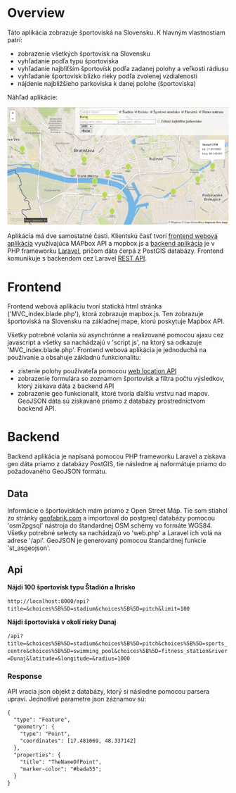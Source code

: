 # Overview

Táto aplikácia zobrazuje športoviská na Slovensku. K hlavným vlastnostiam patrí:
- zobrazenie všetkých športovísk na Slovensku
- vyhľadanie podľa typu športoviska
- vyhľadanie najbliťším športovísk podľa zadanej polohy a veľkosti rádiusu
- vyhľadanie športovísk blízko rieky podľa zvolenej vzdialenosti
- nájdenie najbližšieho parkoviska k danej polohe (športoviska)


Náhľad aplikácie:

![Screenshot](screenshot2.png)

Aplikácia má dve samostatné časti. Klientskú časť tvorí [frontend webová aplikácia](#frontend) využívajúca MAPbox API a mopbox.js a [backend aplikácia](#backend) je v PHP frameworku [Laravel](https://laravel.com/), pričom dáta čerpá z PostGIS databázy. Frontend komunikuje s backendom cez Laravel [REST API](#api).

# Frontend

Frontend webová aplikáciu tvorí statická html stránka ('MVC_index.blade.php'), ktorá zobrazuje mapbox.js. Ten zobrazuje športoviská na Slovensku na základnej mape, ktorú poskytuje Mapbox API.

Všetky potrebné volania sú asynchrónne a realizované pomocou ajaxu cez javascript a všetky sa nachádzajú v 'script.js', na ktorý sa odkazuje 'MVC_index.blade.php'.
 Frontend webová aplikácia je jednoduchá na používanie a obsahuje základnú funkcionalitu:
 - zistenie polohy používateľa pomocou [web location API](https://github.com/domoritz/leaflet-locatecontrol)
 - zobrazenie formulára so zoznamom športovísk a filtra počtu výsledkov, ktorý získava dáta z backend API
 - zobrazenie geo funkcionalít, ktoré tvoria ďalšiu vrstvu nad mapov. GeoJSON dáta sú získavané priamo z databázy prostredníctvom backend API.

# Backend

Backend aplikácia je napísaná pomocou PHP frameworku Laravel a získava geo dáta priamo z databázy PostGIS, tie následne aj naformátuje priamo do požadovaného GeoJSON formátu.

## Data

Informácie o športoviskách mám priamo z Open Street Máp. Tie som stiahol zo stránky [geofabrik.com](http://download.geofabrik.de/europe/slovakia.html) a importoval do postgreql databázy pomocou 'osm2pgsql' nástroja do štandardnej OSM schémy vo formáte WGS84. Všetky potrebné selecty sa nachádzajú vo 'web.php' a Laravel ich volá na adrese '/api'. GeoJSON je generovaný pomocou štandardnej funkcie 'st_asgeojson'.

## Api

**Nájdi 100 športovísk typu Štadión a Ihrisko**

`http://localhost:8000/api?title=&choices%5B%5D=stadium&choices%5B%5D=pitch&limit=100`

**Nájdi športoviská v okolí rieky Dunaj**

`/api?title=&choices%5B%5D=stadium&choices%5B%5D=pitch&choices%5B%5D=sports_centre&choices%5B%5D=swimming_pool&choices%5B%5D=fitness_station&river=Dunaj&latitude=&longitude=&radius=1000`

### Response

API vracia json objekt z databázy, ktorý si následne pomocou parsera upraví. Jednotlivé parametre json záznamov sú:

    {
      "type": "Feature",
      "geometry": {
        "type": "Point",
        "coordinates": [17.481669, 48.337142]
      },
      "properties": {
        "title": "TheNameOfPoint",
        "marker-color": "#bada55";
      }
    }
